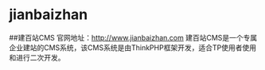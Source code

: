 # jianbaizhan
##建百站CMS
官网地址：http://www.jianbaizhan.com
建百站CMS是一个专属企业建站的CMS系统，该CMS系统是由ThinkPHP框架开发，适合TP使用者使用和进行二次开发。

